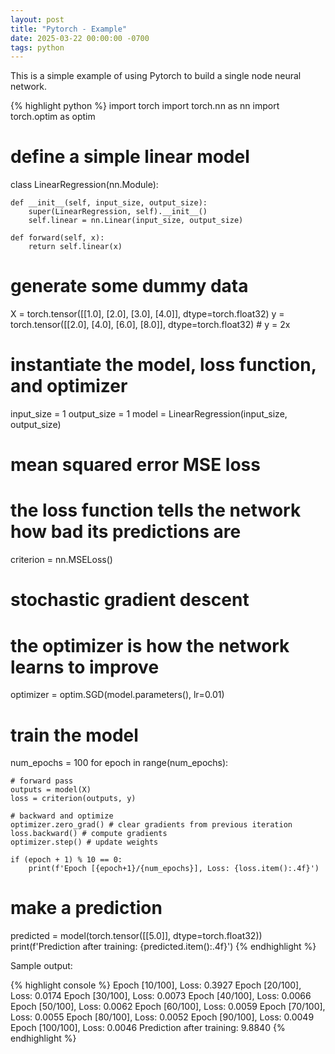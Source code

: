 ```yaml
---
layout: post
title: "Pytorch - Example"
date: 2025-03-22 00:00:00 -0700
tags: python
---
```


This is a simple example of using Pytorch to build a single node neural network.

{% highlight python %}
import torch
import torch.nn as nn
import torch.optim as optim

# define a simple linear model
class LinearRegression(nn.Module):
    
    def __init__(self, input_size, output_size):
        super(LinearRegression, self).__init__()
        self.linear = nn.Linear(input_size, output_size)

    def forward(self, x):
        return self.linear(x)

# generate some dummy data
X = torch.tensor([[1.0], [2.0], [3.0], [4.0]], dtype=torch.float32)
y = torch.tensor([[2.0], [4.0], [6.0], [8.0]], dtype=torch.float32) # y = 2x

# instantiate the model, loss function, and optimizer
input_size = 1
output_size = 1
model = LinearRegression(input_size, output_size)

# mean squared error MSE loss
# the loss function tells the network how bad its predictions are
criterion = nn.MSELoss()

# stochastic gradient descent
# the optimizer is how the network learns to improve
optimizer = optim.SGD(model.parameters(), lr=0.01) 

# train the model
num_epochs = 100
for epoch in range(num_epochs):
    
    # forward pass
    outputs = model(X)
    loss = criterion(outputs, y)

    # backward and optimize
    optimizer.zero_grad() # clear gradients from previous iteration
    loss.backward() # compute gradients
    optimizer.step() # update weights

    if (epoch + 1) % 10 == 0:
        print(f'Epoch [{epoch+1}/{num_epochs}], Loss: {loss.item():.4f}')

# make a prediction
predicted = model(torch.tensor([[5.0]], dtype=torch.float32))
print(f'Prediction after training: {predicted.item():.4f}')
{% endhighlight %}

Sample output:

{% highlight console %}
Epoch [10/100], Loss: 0.3927
Epoch [20/100], Loss: 0.0174
Epoch [30/100], Loss: 0.0073
Epoch [40/100], Loss: 0.0066
Epoch [50/100], Loss: 0.0062
Epoch [60/100], Loss: 0.0059
Epoch [70/100], Loss: 0.0055
Epoch [80/100], Loss: 0.0052
Epoch [90/100], Loss: 0.0049
Epoch [100/100], Loss: 0.0046
Prediction after training: 9.8840
{% endhighlight %}
